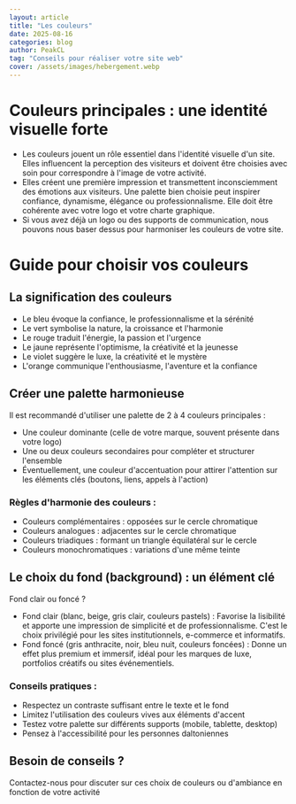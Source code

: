 ```yaml
---
layout: article
title: "Les couleurs"
date: 2025-08-16
categories: blog
author: PeakCL
tag: "Conseils pour réaliser votre site web"
cover: /assets/images/hebergement.webp
---
```


# Couleurs principales : une identité visuelle forte

- Les couleurs jouent un rôle essentiel dans l'identité visuelle d'un site. Elles influencent la perception des visiteurs et doivent être choisies avec soin pour correspondre à l'image de votre activité.
- Elles créent une première impression et transmettent inconsciemment des émotions aux visiteurs. Une palette bien choisie peut inspirer confiance, dynamisme, élégance ou professionnalisme. Elle doit être cohérente avec votre logo et votre charte graphique.
- Si vous avez déjà un logo ou des supports de communication, nous pouvons nous baser dessus pour harmoniser les couleurs de votre site.

# Guide pour choisir vos couleurs

## La signification des couleurs
- Le bleu évoque la confiance, le professionnalisme et la sérénité
- Le vert symbolise la nature, la croissance et l'harmonie
- Le rouge traduit l'énergie, la passion et l'urgence
- Le jaune représente l'optimisme, la créativité et la jeunesse
- Le violet suggère le luxe, la créativité et le mystère
- L'orange communique l'enthousiasme, l'aventure et la confiance

## Créer une palette harmonieuse
Il est recommandé d'utiliser une palette de 2 à 4 couleurs principales :
- Une couleur dominante (celle de votre marque, souvent présente dans votre logo)
- Une ou deux couleurs secondaires pour compléter et structurer l'ensemble
- Éventuellement, une couleur d'accentuation pour attirer l'attention sur les éléments clés (boutons, liens, appels à l'action)

### Règles d'harmonie des couleurs :
- Couleurs complémentaires : opposées sur le cercle chromatique
- Couleurs analogues : adjacentes sur le cercle chromatique
- Couleurs triadiques : formant un triangle équilatéral sur le cercle
- Couleurs monochromatiques : variations d'une même teinte

## Le choix du fond (background) : un élément clé

Fond clair ou foncé ?
- Fond clair (blanc, beige, gris clair, couleurs pastels) : Favorise la lisibilité et apporte une impression de simplicité et de professionnalisme. C'est le choix privilégié pour les sites institutionnels, e-commerce et informatifs.
- Fond foncé (gris anthracite, noir, bleu nuit, couleurs foncées) : Donne un effet plus premium et immersif, idéal pour les marques de luxe, portfolios créatifs ou sites événementiels.

### Conseils pratiques :
- Respectez un contraste suffisant entre le texte et le fond
- Limitez l'utilisation des couleurs vives aux éléments d'accent
- Testez votre palette sur différents supports (mobile, tablette, desktop)
- Pensez à l'accessibilité pour les personnes daltoniennes

## Besoin de conseils ?

Contactez-nous pour discuter sur ces choix de couleurs ou d'ambiance en fonction de votre activité

